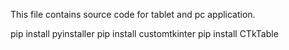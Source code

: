 This file contains source code for tablet and pc application.

pip install pyinstaller
pip install customtkinter
pip install CTkTable